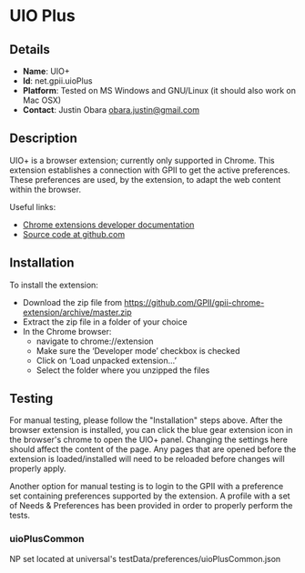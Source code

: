 # UIO Plus

## Details

* __Name__: UIO+
* __Id__: net.gpii.uioPlus
* __Platform__: Tested on MS Windows and GNU/Linux (it should also work on Mac OSX)
* __Contact__: Justin Obara <obara.justin@gmail.com>

## Description
UIO+ is a browser extension; currently only supported in Chrome. This extension establishes a connection with GPII to get the active preferences. These preferences are used, by the extension, to adapt the web content within the browser.

Useful links:

  * [Chrome extensions developer documentation](https://developer.chrome.com/extensions)
  * [Source code at github.com](https://github.com/GPII/gpii-chrome-extension)

## Installation
To install the extension:

  * Download the zip file from https://github.com/GPII/gpii-chrome-extension/archive/master.zip
  * Extract the zip file in a folder of your choice
  * In the Chrome browser:
    * navigate to chrome://extension
    * Make sure the ‘Developer mode’ checkbox is checked
    * Click on ‘Load unpacked extension...’
    * Select the folder where you unzipped the files


## Testing
For manual testing, please follow the "Installation" steps above. After the browser extension is installed, you can click the blue gear extension icon in the browser's chrome to open the UIO+ panel. Changing the settings here should affect the content of the page. Any pages that are opened before the extension is loaded/installed will need to be reloaded before changes will properly apply.

Another option for manual testing is to login to the GPII with a preference set containing preferences supported by the extension. A profile with a set of Needs & Preferences has been provided in order to properly perform the tests.

### uioPlusCommon
NP set located at universal's testData/preferences/uioPlusCommon.json
